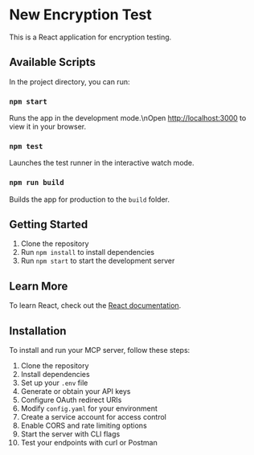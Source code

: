 # New Encryption Test

This is a React application for encryption testing.

## Available Scripts

In the project directory, you can run:

### `npm start`

Runs the app in the development mode.\nOpen [http://localhost:3000](http://localhost:3000) to view it in your browser.

### `npm test`

Launches the test runner in the interactive watch mode.

### `npm run build`

Builds the app for production to the `build` folder.

## Getting Started

1. Clone the repository
2. Run `npm install` to install dependencies
3. Run `npm start` to start the development server

## Learn More

To learn React, check out the [React documentation](https://reactjs.org/).


## Installation

To install and run your MCP server, follow these steps:

1. Clone the repository  
2. Install dependencies  
3. Set up your `.env` file  
4. Generate or obtain your API keys  
5. Configure OAuth redirect URIs  
6. Modify `config.yaml` for your environment  
7. Create a service account for access control  
8. Enable CORS and rate limiting options  
9. Start the server with CLI flags  
10. Test your endpoints with curl or Postman
